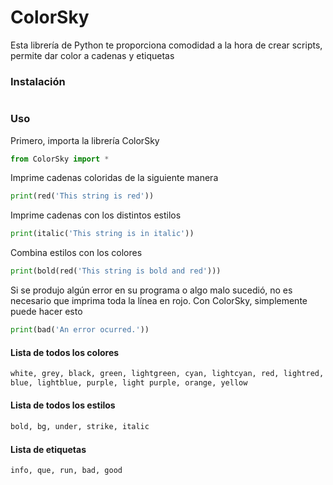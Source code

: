 # ColorSky
Esta librería de Python te proporciona comodidad a la hora de crear scripts, permite dar color a cadenas y etiquetas

### Instalación
```pip install ColorSky
```


### Uso
Primero, importa la librería ColorSky
```python
from ColorSky import *
```

Imprime cadenas coloridas de la siguiente manera

```python
print(red('This string is red'))
```

Imprime cadenas con los distintos estilos

```python
print(italic('This string is in italic'))
```

Combina estilos con los colores

```python
print(bold(red('This string is bold and red')))
```

Si se produjo algún error en su programa o algo malo sucedió, no es necesario que imprima toda la línea en rojo. Con ColorSky, simplemente puede hacer esto 

```python 
print(bad('An error ocurred.'))
``` 

#### Lista de todos los colores

```python
white, grey, black, green, lightgreen, cyan, lightcyan, red, lightred,
blue, lightblue, purple, light purple, orange, yellow
```

#### Lista de todos los estilos

```python
bold, bg, under, strike, italic
```

#### Lista de etiquetas

```python
info, que, run, bad, good
``` 
